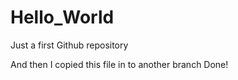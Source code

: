 # Hello_World
Just a first Github repository

And then I copied this file in to another branch
Done!
